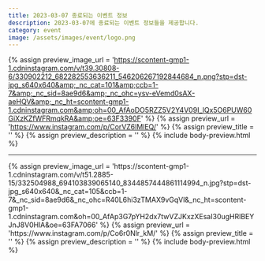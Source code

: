 ```yaml
---
title: 2023-03-07 종료되는 이벤트 정보
description: 2023-03-07에 종료되는 이벤트 정보들을 제공합니다.
category: event
image: /assets/images/event/logo.png
---
```

{% assign preview_image_url = 'https://scontent-gmp1-1.cdninstagram.com/v/t39.30808-6/330902212_682282553636211_546206267192844684_n.png?stp=dst-jpg_s640x640&amp;_nc_cat=101&amp;ccb=1-7&amp;_nc_sid=8ae9d6&amp;_nc_ohc=ysv-eVemd0sAX-aeHQV&amp;_nc_ht=scontent-gmp1-1.cdninstagram.com&amp;oh=00_AfAoDO5RZZ5V2Y4V09I_lQx5O6PUW60GiXzKZfWFRmqkRA&amp;oe=63F3390F' %}
{% assign preview_url = 'https://www.instagram.com/p/CorVZ6lMlEQ/' %}
{% assign preview_title = '' %}
{% assign preview_description = '' %}
{% include body-preview.html %}
<hr>{% assign preview_image_url = 'https://scontent-gmp1-1.cdninstagram.com/v/t51.2885-15/332504988_694103839065140_8344857444861114994_n.jpg?stp=dst-jpg_s640x640&amp;_nc_cat=105&amp;ccb=1-7&amp;_nc_sid=8ae9d6&amp;_nc_ohc=R40L6hi3zTMAX9vGqVl&amp;_nc_ht=scontent-gmp1-1.cdninstagram.com&amp;oh=00_AfAp3G7pYH2dx7twVZJKxzXEsaI30ugHRlBEYJnJ8V0HlA&amp;oe=63FA7066' %}
{% assign preview_url = 'https://www.instagram.com/p/Co6r0Nlr_kM/' %}
{% assign preview_title = '' %}
{% assign preview_description = '' %}
{% include body-preview.html %}